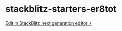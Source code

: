 # stackblitz-starters-er8tot

[Edit in StackBlitz next generation editor ⚡️](https://stackblitz.com/~/github.com/Mr-tirrion-Toronto/stackblitz-starters-er8tot)
